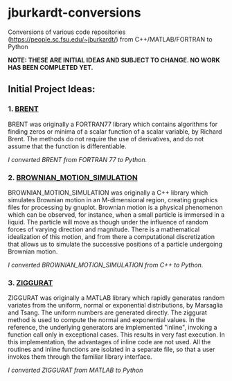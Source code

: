 # jburkardt-conversions
Conversions of various code repositories (https://people.sc.fsu.edu/~jburkardt/) from C++/MATLAB/FORTRAN to Python

**NOTE: THESE ARE INITIAL IDEAS AND SUBJECT TO CHANGE. NO WORK HAS BEEN COMPLETED YET.**


## Initial Project Ideas:

### 1. [BRENT](brent/)

BRENT was originally a FORTRAN77 library which contains algorithms for finding zeros or minima of a scalar function of a scalar variable, by Richard Brent. The methods do not require the use of derivatives, and do not assume that the function is differentiable. 

_I converted BRENT from FORTRAN 77 to Python._


### 2. [BROWNIAN_MOTION_SIMULATION](brownian_motion_simulator/)

BROWNIAN_MOTION_SIMULATION was originally a C++ library which simulates Brownian motion in an M-dimensional region, creating graphics files for processing by gnuplot. Brownian motion is a physical phenomenon which can be observed, for instance, when a small particle is immersed in a liquid. The particle will move as though under the influence of random forces of varying direction and magnitude. There is a mathematical idealization of this motion, and from there a computational discretization that allows us to simulate the successive positions of a particle undergoing Brownian motion.

_I converted BROWNIAN_MOTION_SIMULATION from C++ to Python._


### 3. [ZIGGURAT](ziggurat/)

ZIGGURAT was originally a MATLAB library which rapidly generates random variates from the uniform, normal or exponential distributions, by Marsaglia and Tsang. The uniform numbers are generated directly. The ziggurat method is used to compute the normal and exponential values. In the reference, the underlying generators are implemented "inline", invoking a function call only in exceptional cases. This results in very fast execution. In this implementation, the advantages of inline code are not used. All the routines and inline functions are isolated in a separate file, so that a user invokes them through the familiar library interface.

_I converted ZIGGURAT from MATLAB to Python_

